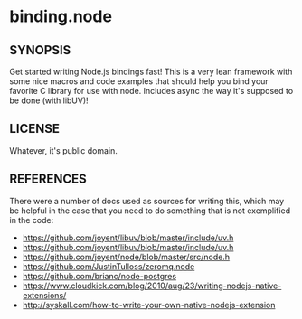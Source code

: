 binding.node
============

SYNOPSIS
--------

Get started writing Node.js bindings fast!
This is a very lean framework with some nice macros and code examples that should help you bind your favorite C library for use with node.
Includes async the way it's supposed to be done (with libUV)!

LICENSE
-------

Whatever, it's public domain.

REFERENCES
----------

There were a number of docs used as sources for writing this, which may be helpful in the case that you need to do something that is not exemplified in the code:

+ https://github.com/joyent/libuv/blob/master/include/uv.h
+ https://github.com/joyent/libuv/blob/master/include/uv.h
+ https://github.com/joyent/node/blob/master/src/node.h
+ https://github.com/JustinTulloss/zeromq.node
+ https://github.com/brianc/node-postgres
+ https://www.cloudkick.com/blog/2010/aug/23/writing-nodejs-native-extensions/
+ http://syskall.com/how-to-write-your-own-native-nodejs-extension
